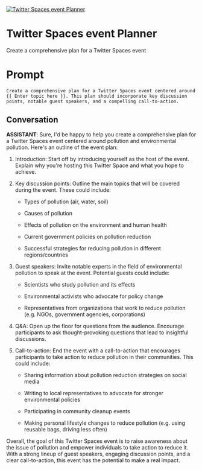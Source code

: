 
[![ Twitter Spaces event Planner](https://flow-prompt-covers.s3.us-west-1.amazonaws.com/icon/cute/cute_6.png)]()
#  Twitter Spaces event Planner 
Create a comprehensive plan for a Twitter Spaces event

# Prompt

```
Create a comprehensive plan for a Twitter Spaces event centered around {{ Enter topic here }}. This plan should incorporate key discussion points, notable guest speakers, and a compelling call-to-action.

```

## Conversation

**ASSISTANT**: Sure, I'd be happy to help you create a comprehensive plan for a Twitter Spaces event centered around pollution and environmental pollution. Here's an outline of the event plan:



1. Introduction: Start off by introducing yourself as the host of the event. Explain why you're hosting this Twitter Space and what you hope to achieve.



2. Key discussion points: Outline the main topics that will be covered during the event. These could include:

   - Types of pollution (air, water, soil)

   - Causes of pollution

   - Effects of pollution on the environment and human health

   - Current government policies on pollution reduction

   - Successful strategies for reducing pollution in different regions/countries



3. Guest speakers: Invite notable experts in the field of environmental pollution to speak at the event. Potential guests could include:

   - Scientists who study pollution and its effects

   - Environmental activists who advocate for policy change

   - Representatives from organizations that work to reduce pollution (e.g. NGOs, government agencies, corporations)



4. Q&A: Open up the floor for questions from the audience. Encourage participants to ask thought-provoking questions that lead to insightful discussions.



5. Call-to-action: End the event with a call-to-action that encourages participants to take action to reduce pollution in their communities. This could include:

   - Sharing information about pollution reduction strategies on social media

   - Writing to local representatives to advocate for stronger environmental policies

   - Participating in community cleanup events

   - Making personal lifestyle changes to reduce pollution (e.g. using reusable bags, driving less often)



Overall, the goal of this Twitter Spaces event is to raise awareness about the issue of pollution and empower individuals to take action to reduce it. With a strong lineup of guest speakers, engaging discussion points, and a clear call-to-action, this event has the potential to make a real impact.


